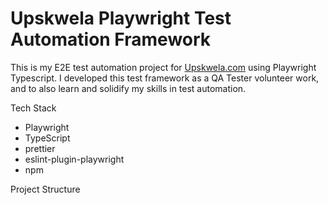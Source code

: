 # Upskwela Playwright Test Automation Framework

This is my E2E test automation project for [Upskwela.com](https://www.upskwela.com/) using Playwright Typescript. I developed this test framework as a QA Tester volunteer work, and to also learn and solidify my skills in test automation.

Tech Stack

- Playwright
- TypeScript
- prettier
- eslint-plugin-playwright
- npm

Project Structure
